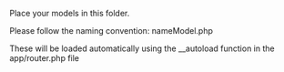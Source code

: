 Place your models in this folder.

Please follow the naming convention:
nameModel.php

These will be loaded automatically using the __autoload function in the
app/router.php file